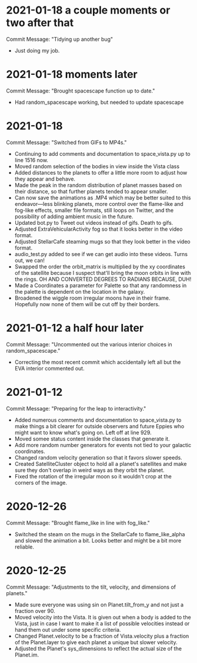 # 2021-01-18 a couple moments or two after that
Commit Message: "Tidying up another bug"
* Just doing my job.

# 2021-01-18 moments later
Commit Message: "Brought spacescape function up to date."
* Had random_spacescape working, but needed to update spacescape

# 2021-01-18
Commit Message: "Switched from GIFs to MP4s."
* Continuing to add comments and documentation to space_vista.py up to line 1516 now.
* Moved random selection of the bodies in view inside the Vista class
* Added distances to the planets to offer a little more room to adjust how they appear and behave.
* Made the peak in the random distribution of planet masses based on their distance, so that further planets tended to appear smaller.
* Can now save the animations as .MP4 which may be better suited to this endeavor—less blinking planets, more control over the flame-like and fog-like effects, smaller file formats, still loops on Twitter, and the possibility of adding ambient music in the future.
* Updated bot.py to Tweet out videos instead of gifs. Death to gifs.
* Adjusted ExtraVehicularActivity fog so that it looks better in the video format.
* Adjusted StellarCafe steaming mugs so that they look better in the video format.
* audio_test.py added to see if we can get audio into these videos. Turns out, we can!
* Swapped the order the orbit_matrix is multiplied by the xy coordinates of the satellite because I suspect that'll bring the moon orbits in line with the rings. OH AND CONVERTED DEGREES TO RADIANS BECAUSE, DUH!
* Made a Coordinates a parameter for Palette so that any randomness in the palette is dependent on the location in the galaxy.
* Broadened the wiggle room irregular moons have in their frame. Hopefully now none of them will be cut off by their borders.

# 2021-01-12 a half hour later
Commit Message: "Uncommented out the various interior choices in random_spacescape."
* Correcting the most recent commit which accidentally left all but the EVA interior commented out.

# 2021-01-12
Commit Message: "Preparing for the leap to interactivity."
* Added numerous comments and documentation to space_vista.py to make things a bit clearer for outside observers and future Eppies who might want to know what's going on. Left off at line 929.
* Moved somee status content inside the classes that generate it.
* Add more random number generators for events not tied to your galactic coordinates.
* Changed random velocity generation so that it favors slower speeds.
* Created SatelliteCluster object to hold all a planet's satellites and make sure they don't overlap in weird ways as they orbit the planet.
* Fixed the rotation of the irregular moon so it wouldn't crop at the corners of the image.

# 2020-12-26
Commit Message: "Brought flame_like in line with fog_like."
* Switched the steam on the mugs in the StellarCafe to flame_like_alpha and slowed the animation a bit. Looks better and might be a bit more reliable.

# 2020-12-25
Commit Message: "Adjustments to the tilt, velocity, and dimensions of planets."
* Made sure everyone was using sin on Planet.tilt_from_y and not just a fraction over 90.
* Moved velocity into the Vista. It is given out when a body is added to the Vista, just in case I want to make it a list of possible velocities instead or hand them out under some specific criteria.
* Changed Planet.velocity to be a fraction of Vista.velocity plus a fraction of the Planet.layer to give each planet a unique but slower velocity.
* Adjusted the Planet's sys_dimensions to reflect the actual size of the Planet.im.
